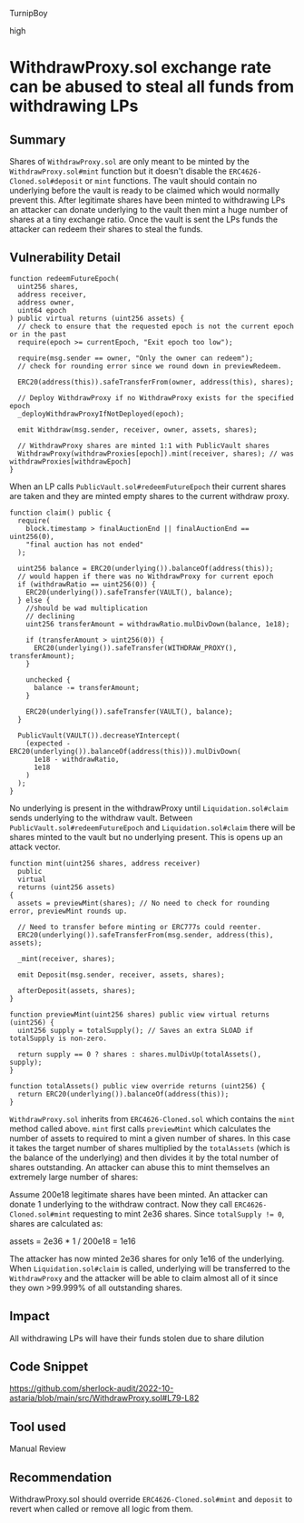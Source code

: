 TurnipBoy

high

# WithdrawProxy.sol exchange rate can be abused to steal all funds from withdrawing LPs

## Summary

Shares of `WithdrawProxy.sol` are only meant to be minted by the `WithdrawProxy.sol#mint` function but it doesn't disable the `ERC4626-Cloned.sol#deposit` or `mint` functions. The vault should contain no underlying before the vault is ready to be claimed which would normally prevent this. After legitimate shares have been minted to withdrawing LPs an attacker can donate underlying to the vault then mint a huge number of shares at a tiny exchange ratio. Once the vault is sent the LPs funds the attacker can redeem their shares to steal the funds.

## Vulnerability Detail

    function redeemFutureEpoch(
      uint256 shares,
      address receiver,
      address owner,
      uint64 epoch
    ) public virtual returns (uint256 assets) {
      // check to ensure that the requested epoch is not the current epoch or in the past
      require(epoch >= currentEpoch, "Exit epoch too low");

      require(msg.sender == owner, "Only the owner can redeem");
      // check for rounding error since we round down in previewRedeem.

      ERC20(address(this)).safeTransferFrom(owner, address(this), shares);

      // Deploy WithdrawProxy if no WithdrawProxy exists for the specified epoch
      _deployWithdrawProxyIfNotDeployed(epoch);

      emit Withdraw(msg.sender, receiver, owner, assets, shares);

      // WithdrawProxy shares are minted 1:1 with PublicVault shares
      WithdrawProxy(withdrawProxies[epoch]).mint(receiver, shares); // was withdrawProxies[withdrawEpoch]
    }

When an LP calls `PublicVault.sol#redeemFutureEpoch` their current shares are taken and they are minted empty shares to the current withdraw proxy.

    function claim() public {
      require(
        block.timestamp > finalAuctionEnd || finalAuctionEnd == uint256(0),
        "final auction has not ended"
      );

      uint256 balance = ERC20(underlying()).balanceOf(address(this));
      // would happen if there was no WithdrawProxy for current epoch
      if (withdrawRatio == uint256(0)) {
        ERC20(underlying()).safeTransfer(VAULT(), balance);
      } else {
        //should be wad multiplication
        // declining
        uint256 transferAmount = withdrawRatio.mulDivDown(balance, 1e18);

        if (transferAmount > uint256(0)) {
          ERC20(underlying()).safeTransfer(WITHDRAW_PROXY(), transferAmount);
        }

        unchecked {
          balance -= transferAmount;
        }

        ERC20(underlying()).safeTransfer(VAULT(), balance);
      }

      PublicVault(VAULT()).decreaseYIntercept(
        (expected - ERC20(underlying()).balanceOf(address(this))).mulDivDown(
          1e18 - withdrawRatio,
          1e18
        )
      );
    }

No underlying is present in the withdrawProxy until `Liquidation.sol#claim` sends underlying to the withdraw vault. Between `PublicVault.sol#redeemFutureEpoch` and `Liquidation.sol#claim` there will be shares minted to the vault but no underlying present. This is opens up an attack vector.

    function mint(uint256 shares, address receiver)
      public
      virtual
      returns (uint256 assets)
    {
      assets = previewMint(shares); // No need to check for rounding error, previewMint rounds up.

      // Need to transfer before minting or ERC777s could reenter.
      ERC20(underlying()).safeTransferFrom(msg.sender, address(this), assets);

      _mint(receiver, shares);

      emit Deposit(msg.sender, receiver, assets, shares);

      afterDeposit(assets, shares);
    }

    function previewMint(uint256 shares) public view virtual returns (uint256) {
      uint256 supply = totalSupply(); // Saves an extra SLOAD if totalSupply is non-zero.

      return supply == 0 ? shares : shares.mulDivUp(totalAssets(), supply);
    }

    function totalAssets() public view override returns (uint256) {
      return ERC20(underlying()).balanceOf(address(this));
    }

`WithdrawProxy.sol` inherits from `ERC4626-Cloned.sol` which contains the `mint` method called above. `mint` first calls `previewMint` which calculates the number of assets to required to mint a given number of shares. In this case it takes the target number of shares multiplied by the `totalAssets` (which is the balance of the underlying) and then divides it by the total number of shares outstanding. An attacker can abuse this to mint themselves an extremely large number of shares:

Assume 200e18 legitimate shares have been minted. An attacker can donate 1 underlying to the withdraw contract. Now they call `ERC4626-Cloned.sol#mint` requesting to mint 2e36 shares. Since `totalSupply != 0`, shares are calculated as:

assets = 2e36 * 1 / 200e18 = 1e16

The attacker has now minted 2e36 shares for only 1e16 of the underlying. When `Liquidation.sol#claim` is called, underlying will be transferred to the `WithdrawProxy` and the attacker will be able to claim almost all of it since they own >99.999% of all outstanding shares.

## Impact

All withdrawing LPs will have their funds stolen due to share dilution

## Code Snippet

https://github.com/sherlock-audit/2022-10-astaria/blob/main/src/WithdrawProxy.sol#L79-L82

## Tool used

Manual Review

## Recommendation

WithdrawProxy.sol should override `ERC4626-Cloned.sol#mint` and `deposit` to revert when called or remove all logic from them.